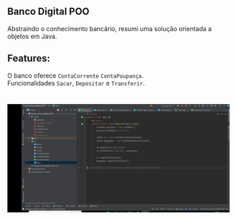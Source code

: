 ## Banco Digital POO

Abstraindo o conhecimento bancário, resumi uma solução orientada a objetos em Java. 

## Features:

O banco oferece `ContaCorrente` `ContaPoupança`.<br>
Funcionalidades `Sacar`, `Depositar` e `Transferir`.<br>

##

<h1 align="center">
   <img alt="Readme" title="Readme" src="./assets/img/README-banco.gif">
</h1>

